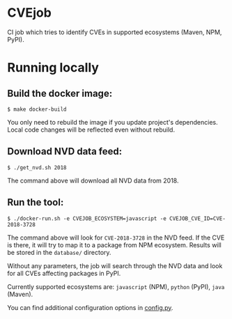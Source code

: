 # CVEjob

CI job which tries to identify CVEs in supported ecosystems (Maven, NPM, PyPI).


# Running locally

## Build the docker image:

```shell
$ make docker-build
```

You only need to rebuild the image if you update project's dependencies.
Local code changes will be reflected even without rebuild.


## Download NVD data feed:

```shell
$ ./get_nvd.sh 2018
```

The command above will download all NVD data from 2018.

## Run the tool:

```shell
$ ./docker-run.sh -e CVEJOB_ECOSYSTEM=javascript -e CVEJOB_CVE_ID=CVE-2018-3728
```

The command above will look for `CVE-2018-3728` in the NVD feed. If the CVE is there, it will try to map it to a package from NPM ecosystem.
Results will be stored in the `database/` directory.

Without any parameters, the job will search through the NVD data and look for all CVEs affecting packages in PyPI.

Currently supported ecosystems are: `javascript` (NPM), `python` (PyPI), `java` (Maven).

You can find additional configuration options in [config.py](cvejob/config.py).

